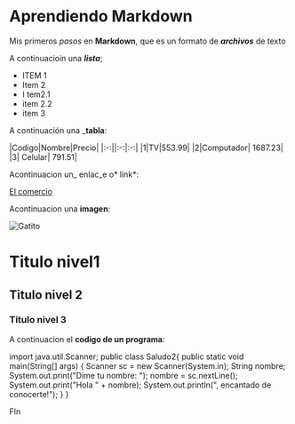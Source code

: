 # Aprendiendo Markdown

Mis primeros *pasos* en **Markdown**, que es un formato de ***archivos*** de texto 

A continuacioin  una ___lista___;

* ITEM 1
* Item 2
* I tem2.1
 * item 2.2
 * item 3

A continuación una ___tabla__:

|Codigo|Nombre|Precio|
|:-:||:-:|:-:|
|1|TV|553.99|
|2|Computador| 1687.23|
|3| Celular| 791.51|

Acontinuacion un_ enlac_e o* link*:

[El comercio](https://www.elcomercio.com/)

Acontinuacion una __imagen__:

![Gatito](https://img.freepik.com/vector-gratis/pequeno-personaje-dibujos-animados_1308-138187.jpg?semt=ais_hybrid&w=740&q=80)

# Titulo nivel1
## Titulo nivel 2
### Titulo nivel 3

A continuacion el **codigo de un programa**:

import java.util.Scanner;
public class Saludo2{
	public static void main(String[] args) {
		Scanner sc = new Scanner(System.in);
		String nombre;
		System.out.print("Dime tu nombre: ");
		nombre = sc.nextLine();
		System.out.print("Hola " + nombre);
		System.out.println(", encantado de conocerte!");
	}
}

FIn